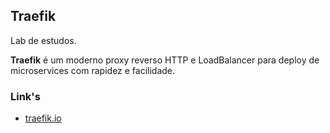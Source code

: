 ## Traefik
Lab de estudos.  

**Traefik** é um moderno proxy reverso HTTP e LoadBalancer para deploy de microservices com rapidez e facilidade.


### Link's
- [traefik.io](https://docs.traefik.io/)
